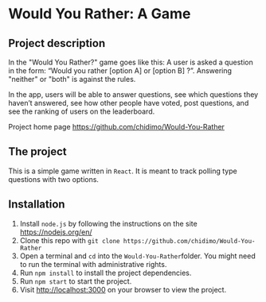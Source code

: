 # Would You Rather: A Game

## Project description

In the "Would You Rather?" game goes like this: A user is asked a question in the form: “Would you rather [option A] or [option B] ?”. Answering "neither" or "both" is against the rules.

In the app, users will be able to answer questions, see which questions they haven’t answered, see how other people have voted, post questions, and see the ranking of users on the leaderboard.

Project home page <https://github.com/chidimo/Would-You-Rather>

## The project

This is a simple game written in `React`. It is meant to track polling type questions with two options.

## Installation

1. Install `node.js` by following the instructions on the site <https://nodejs.org/en/>
2. Clone this repo with `git clone https://github.com/chidimo/Would-You-Rather`
3. Open a terminal and `cd` into the `Would-You-Rather`folder. You might need to run the terminal with administrative rights.
4. Run `npm install` to install the project dependencies.
5. Run  `npm start` to start the project.
6. Visit <http://localhost:3000> on your browser to view the project.
